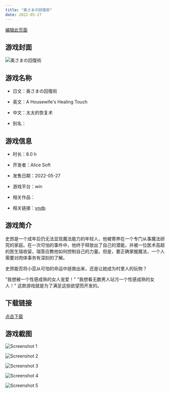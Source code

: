 ```yaml
---
title: "奥さまの回復術"
date: 2022-05-27
---
```

[编辑此页面](https://github.com/ACG-3/ADV3-source/blob/main/source/_posts/%E5%A5%A5%E3%81%95%E3%81%BE%E3%81%AE%E5%9B%9E%E5%BE%A9%E8%A1%93.md)

## 游戏封面

![奥さまの回復術](https%3A//pan.timero.xyz/onedrive/img_lib_001/%E5%A5%A5%E3%81%95%E3%81%BE%E3%81%AE%E5%9B%9E%E5%BE%A9%E8%A1%93_cover.avif)


## 游戏名称

- 日文：奥さまの回復術
- 英文：A Housewife's Healing Touch
- 中文：太太的恢复术

- 别名：


## 游戏信息

- 时长：8.0 h
- 开发者：Alice Soft
- 发售日期：2022-05-27
- 游戏平台：win
- 相关作品：

- 相关链接：[vndb](https://vndb.org/v35407)


## 游戏简介

史昂是一个成年后仍无法显现魔法能力的年轻人，他被寄养在一个专门从事魔法研究的家庭。在一次可怕的事件中，他终于释放出了自己的潜能，并被一位医术高超的医生瑞收留，瑞答应教他如何控制自己的力量。但是，要正确掌握魔法，一个人需要对肉体事务有深刻的了解。

史昂能否将小蕊从可怕的命运中拯救出来，还是让她成为村里人的玩物？

"我想被一个性感成熟的女人宠爱！"
"我想看无数男人玷污一个性感成熟的女人！"
这款游戏就是为了满足这些欲望而开发的。




## 下载链接

[点击下载](https://pan.timero.xyz/onedrive/adv_lib_001/%E5%A5%A5%E3%81%95%E3%81%BE%E3%81%AE%E5%9B%9E%E5%BE%A9%E8%A1%93)


## 游戏截图


![Screenshot 1](https%3A//pan.timero.xyz/onedrive/img_lib_001/%E5%A5%A5%E3%81%95%E3%81%BE%E3%81%AE%E5%9B%9E%E5%BE%A9%E8%A1%93_Screenshot_1.avif)

![Screenshot 2](https%3A//pan.timero.xyz/onedrive/img_lib_001/%E5%A5%A5%E3%81%95%E3%81%BE%E3%81%AE%E5%9B%9E%E5%BE%A9%E8%A1%93_Screenshot_2.avif)

![Screenshot 3](https%3A//pan.timero.xyz/onedrive/img_lib_001/%E5%A5%A5%E3%81%95%E3%81%BE%E3%81%AE%E5%9B%9E%E5%BE%A9%E8%A1%93_Screenshot_3.avif)

![Screenshot 4](https%3A//pan.timero.xyz/onedrive/img_lib_001/%E5%A5%A5%E3%81%95%E3%81%BE%E3%81%AE%E5%9B%9E%E5%BE%A9%E8%A1%93_Screenshot_4.avif)

![Screenshot 5](https%3A//pan.timero.xyz/onedrive/img_lib_001/%E5%A5%A5%E3%81%95%E3%81%BE%E3%81%AE%E5%9B%9E%E5%BE%A9%E8%A1%93_Screenshot_5.avif)

